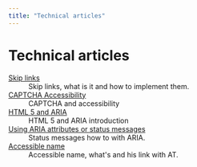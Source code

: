 ```yaml
---
title: "Technical articles"
---
```


# Technical articles

<dl>
<dt><a href="skiplinks.html">Skip links</a></dt>
<dd>Skip links, what is it and how to implement them.</dd>
    <dt><a href="captcha.html"><abbr>CAPTCHA</abbr> Accessibility</a></dt>
    <dd><abbr>CAPTCHA</abbr> and accessibility</dd>
    <dt><a href="htmlaria.html">HTML 5 and <abbr>ARIA</abbr></a></dt>
    <dd>HTML 5 and <abbr>ARIA</abbr> introduction</dd>
      <dt><a href="aria-status.html">Using <abbr>ARIA</abbr> attributes or status messages</a></dt>
     <dd>Status messages how to with <abbr>ARIA</abbr>.</dd>
     <dt><a href="a11y-name.html">Accessible name</a></dt>
<dd>Accessible name, what's and his link with <abbr>AT</abbr>.</dd>
</dl>
